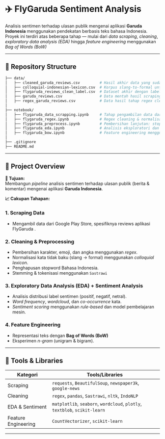 # ✈️ FlyGaruda Sentiment Analysis

Analisis sentimen terhadap ulasan publik mengenai aplikasi **Garuda Indonesia** menggunakan pendekatan berbasis teks bahasa Indonesia.  
Proyek ini terdiri atas beberapa tahap — mulai dari *data scraping*, *cleaning*, *exploratory data analysis (EDA)* hingga *feature engineering* menggunakan *Bag of Words (BoW)*

---

## 📂 Repository Structure

```bash
├── data/
│   ├── cleaned_garuda_reviews.csv         # Hasil akhir data yang sudah dibersihkan
│   ├── colloquial-indonesian-lexicon.csv  # Korpus slang-to-formal untuk normalisasi teks
│   ├── flygaruda_reviews_clean_label.csv  # Dataset akhir dengan label sentimen
│   ├── garuda_reviews.csv                 # Data mentah hasil scraping
│   ├── regex_garuda_reviews.csv           # Data hasil tahap regex cleaning
│
├── notebook/
│   ├── flygaruda_data_scrapping.ipynb     # Tahap pengambilan data dari portal berita
│   ├── flygaruda_regex.ipynb              # Regex cleaning & normalisasi teks
│   ├── flygaruda_preprocess.ipynb         # Pembersihan lanjutan: stopword, slang, dan leksikon
│   ├── flygaruda_eda.ipynb                # Analisis eksploratori dan klasifikasi sentimen
│   ├── flygaruda_bow.ipynb                # Feature engineering menggunakan Bag of Words
│
├── .gitignore
├── README.md
```
---

## 🧭 Project Overview

**🎯 Tujuan:**  
Membangun *pipeline* analisis sentimen terhadap ulasan publik (berita & komentar) mengenai aplikasi **Garuda Indonesia**.

**📈 Cakupan Tahapan:**

### 1. Scraping Data  
- Mengambil data dari Google Play Store, spesifiknya reviews aplikasi FlyGaruda .  

### 2. Cleaning & Preprocessing  
- Pembersihan karakter, emoji, dan angka menggunakan *regex*.  
- Normalisasi kata tidak baku (slang → formal) menggunakan *colloquial lexicon*.  
- Penghapusan stopword Bahasa Indonesia.  
- Stemming & tokenisasi menggunakan `Sastrawi`

### 3. Exploratory Data Analysis (EDA) + Sentiment Analysis  
- Analisis distribusi label sentimen (positif, negatif, netral).  
- *Word frequency*, *wordcloud*, dan *co-occurrence* kata.  
- *Sentiment scoring* menggunakan *rule-based* dan model pembelajaran mesin.  

### 4. Feature Engineering  
- Representasi teks dengan **Bag of Words (BoW)**
- Eksperimen *n-gram* (unigram & bigram).  

---

## 🧩 Tools & Libraries

| Kategori | Tools/Libraries |
|-----------|----------------|
| Scraping | `requests`, `BeautifulSoup`, `newspaper3k`, `google-news` |
| Cleaning | `regex`, `pandas`, `Sastrawi`, `nltk`, `IndoNLP` |
| EDA & Sentiment | `matplotlib`, `seaborn`, `wordcloud`, `plotly`, `textblob`, `scikit-learn` |
| Feature Engineering | `CountVectorizer`, `scikit-learn` |

---
